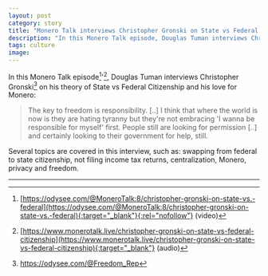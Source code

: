```yaml
---
layout: post
category: story
title: "Monero Talk interviews Christopher Gronski on State vs Federal Citizenship and Monero"
description: "In this Monero Talk episode, Douglas Tuman interviews Christopher Gronski on his theory of State vs Federal Citizenship and his love for Monero."
tags: culture
image: 
---
```


In this Monero Talk episode[^1]'[^2], Douglas Tuman interviews Christopher Gronski[^3] on his theory of State vs Federal Citizenship and his love for Monero:

> The key to freedom is responsibility. [..] I think that where the world is now is they are hating tyranny but they're not embracing 'I wanna be responsible for myself' first. People still are looking for permission [..] and certainly looking to their government for help, still.

Several topics are covered in this interview, such as: swapping from federal to state citizenship, not filing income tax returns, centralization, Monero, privacy and freedom.

---

[^1]: [https://odysee.com/@MoneroTalk:8/christopher-gronski-on-state-vs.-federal](https://odysee.com/@MoneroTalk:8/christopher-gronski-on-state-vs.-federal){:target="_blank"}{:rel="nofollow"} (video)
[^2]: [https://www.monerotalk.live/christopher-gronski-on-state-vs-federal-citizenship](https://www.monerotalk.live/christopher-gronski-on-state-vs-federal-citizenship){:target="_blank"} (audio)
[^3]: https://odysee.com/@Freedom_Rep

